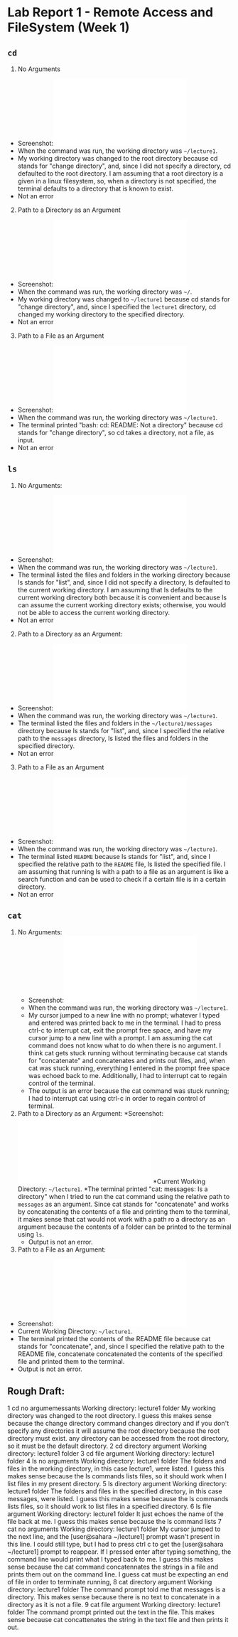 # Lab Report 1 - Remote Access and FileSystem (Week 1)
## `cd`
1. No Arguments
  * Screenshot:![Image](cd_noArgs_sshot.pdf)
  * When the command was run, the working directory was `~/lecture1`.
  * My working directory was changed to the root directory because cd stands for "change directory", and, since I did not specify a directory, cd defaulted to the root directory. I am assuming that a root directory is a given in a linux filesystem, so, when a directory is not specified, the terminal defaults to a directory that is known to exist.
  * Not an error
2. Path to a Directory as an Argument
  * Screenshot:![Image](cd_dirArg_sshot.pdf)
  * When the command was run, the working directory was `~/`.
  * My working directory was changed to `~/lecture1` because cd stands for "change directory", and, since I specified the `lecture1` directory, cd changed my working directory to the specified directory.
  * Not an error
3. Path to a File as an Argument
  * Screenshot:![Image](cd_fileArg_sshot.pdf)
  * When the command was run, the working directory was `~/lecture1`.
  * The terminal printed "bash: cd: README: Not a directory" because cd stands for "change directory", so cd takes a directory, not a file, as input.
  * Not an error
## `ls`
1. No Arguments:
  * Screenshot:![Image](ls_noArgs_sshot.pdf)
  * When the command was run, the working directory was `~/lecture1`.
  * The terminal listed the files and folders in the working directory because ls stands for "list", and, since I did not specify a directory, ls defaulted to the current working directory. I am assuming that ls defaults to the current working directory both because it is convenient and because ls can assume the current working directory exists; otherwise, you would not be able to access the current working directory.
  * Not an error
2. Path to a Directory as an Argument:
  * Screenshot:![Image](ls_dirArg_sshot.pdf)
  * When the command was run, the working directory was `~/lecture1`.
  * The terminal listed the files and folders in the `~/lecture1/messages` directory because ls stands for "list", and, since I specified the relative path to the `messages` directory, ls listed the files and folders in the specified directory.
  * Not an error
3. Path to a File as an Argument
  * Screenshot:![Image](ls_fileArg_sshot.pdf)
  * When the command was run, the working directory was `~/lecture1`.
  * The terminal listed `README` because ls stands for "list", and, since I specified the relative path to the `README` file, ls listed the specified file. I am assuming that running ls with a path to a file as an argument is like a search function and can be used to check if a certain file is in a certain directory.
  * Not an error
## `cat`
1. No Arguments:
   * Screenshot:![Image](cat_noArgs_sshot.pdf)
   * When the command was run, the working directory was `~/lecture1`.
   * My cursor jumped to a new line with no prompt; whatever I typed and entered was printed back to me in the terminal. I had to press ctrl-c to interrupt cat, exit the prompt free space, and have my cursor jump to a new line with a prompt. I am assuming the cat command does not know what to do when there is no argument. I think cat gets stuck running without terminating because cat stands for "concatenate" and concatenates and prints out files, and, when cat was stuck running, everything I entered in the prompt free space was echoed back to me. Additionally, I had to interrupt cat to regain control of the terminal.
   * The output is an error because the cat command was stuck running; I had to interrupt cat using ctrl-c in order to regain control of terminal.
2. Path to a Directory as an Argument:
   *Screenshot:![Image](cat_dirArg_sshot.pdf)
   *Current Working Directory: `~/lecture1`.
   *The terminal printed "cat: messages: Is a directory" when I tried to run the cat command using the relative path to `messages` as an argument. Since cat stands for "concatenate" and works by concatenating the contents of a file and printing them to the terminal, it makes sense that cat would not work with a path ro a directory as an argument because the contents of a folder can be printed to the terminal using `ls`.
   * Output is not an error.
3. Path to a File as an Argument:
  * Screenshot:![Image](cat_fileArg_sshot.pdf)
  * Current Working Directory: `~/lecture1`.
  * The terminal printed the contents of the README file because cat stands for "concatenate", and, since I specified the relative path to the README file, concatenate concatenated the contents of the specified file and printed them to the terminal.
  * Output is not an error.

## Rough Draft:
1 cd no argumemessants
Working directory: lecture1 folder
My working directory was changed to the root directory. I guess this makes sense because the change directory command changes directory and if you don't specify any directories it will assume the root directory because the root directory must exist. any directory can be accessed from the root directory, so it must be the default directory.
2 cd directory argument
Working directory: lecture1 folder
3 cd file argument
Working directory: lecture1 folder
4 ls no arguments
Working directory: lecture1 folder
The folders and files in the working directory, in this case lecture1, were listed. I guess this makes sense because the ls commands lists files, so it should work when I list files in my present directory.
5 ls directory argument
Working directory: lecture1 folder
The folders and files in the specified directory, in this case messages, were listed. I guess this makes sense because the ls commands lists files, so it should work to list files in a specified directory.
6 ls file argument
Working directory: lecture1 folder
It just echoes the name of the file back at me. I guess this makes sense because the ls command lists 
7 cat no arguments
Working directory: lecture1 folder
My cursor jumped to the next line, and the [user@sahara ~/lecture1] prompt wasn't present in this line. I could still type, but I had to press ctrl c to get the [user@sahara ~/lecture1] prompt to reappear. If I pressed enter after typing something, the command line would print what I typed back to me. I guess this makes sense because the cat command concatennates the strings in a file and prints them out on the command line. I guess cat must be expecting an end of file in order to terminate running, 
8 cat directory argument
Working directory: lecture1 folder
The command prompt told me that messages is a directory. This makes sense because there is no text to concatenate in a directory as it is not a file. 
9 cat file argument
Working directory: lecture1 folder
The command prompt printed out the text in the file. This makes sense because cat concattenates the string in the text file and then prints it out.
